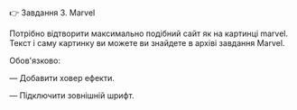 👉 Завдання 3. Marvel

Потрібно відтворити максимально подібний сайт як на картинці marvel. Текст і саму картинку ви можете ви знайдете в архіві завдання Marvel.

Обов'язково:

— Добавити ховер ефекти.

— Підключити зовнішній шрифт.
